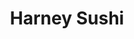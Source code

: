 ---
layout: place
title: "Harney Sushi"
permalink: /california/san-diego/harney-sushi.html
stateAbbr: CA
stateName: California
cityName: San Diego
place_id: ChIJtzf1QN6q3oARuVMH-L_HHTs
photos:
  - name: >-
      places/ChIJtzf1QN6q3oARuVMH-L_HHTs/photos/AeeoHcLIftXs4RUwto2203j4gHrBhVxN_EEEUkS3z5nkgVqDoFrglMBkX6oraZvEuO-23-QP9qUAT_X3-o9daUODJ6JMCIVRNZFxRpSwjo4x9IXJscPODYTGMMp3Ttkiat8oTogT58lAhfShLvdHBNXnWgpyomdpDZHOuyEsBMNlQEw3sokBNK5z7g8IaScmqwG5qNquNukj-n5-7-U2OAbFpB0IU5ctOFEa0Xg3pR_CurJ03UnJxQjTYIkaKIacWSowyWZHj3gpGbHnMtRZh4WA9Hu61jpGp6qSMcKNTw5EEVzKa2zpiVMghjn-fte8eW2zUeAJ5d9HRwJRh9GDkeFhyNMcEm8YXAm82B9CigQ-S42cOvU6nyOVzdS70HljTHbDSiiQEiBFI0kDe-g7P3CCJlZ2G9s2VSZU3CwALc8X59M
    widthPx: 3000
    heightPx: 4000
    authorAttributions:
      - displayName: Steve Crankshaw
        uri: https://maps.google.com/maps/contrib/117789617699958737212
        photoUri: >-
          https://lh3.googleusercontent.com/a/ACg8ocLc9H38QxkuJcKPjzbvmx3mH1AfVqLY5Szo2ibxRnqwtkEcDA=s100-p-k-no-mo
    flagContentUri: >-
      https://www.google.com/local/imagery/report/?cb_client=maps_api_places.places_api&image_key=!1e10!2sCIHM0ogKEICAgIC-gJjJNQ&hl=en-US
    googleMapsUri: >-
      https://www.google.com/maps/place//data=!3m4!1e2!3m2!1sCIHM0ogKEICAgIC-gJjJNQ!2e10!4m2!3m1!1s0x80deaade40f537b7:0x3b1dc7bff80753b9
  - name: >-
      places/ChIJtzf1QN6q3oARuVMH-L_HHTs/photos/AeeoHcJXYkdOGxFjaO9OUXXDPbT7uy9oysxs1-muHppBJi4J0OlNeVtH8gw3QKD5UcBsKRFVITyHCZVkSSB5XVO5B7yOlUhCeEO56xsjyts_M-bwEc5hSBnGVEpLCZKVeVEJU_NMMTaOTR9vX6Y4vyTf2yjXAhX5-JReXRb8QWu0jLD5t5EDnphdsVP9FW_dJjDVEfZy5Zj7MOVeDWkJS9VPFv8nIHWBf2ooDB2whilS7G1P_psQlLRX7OtnmTsGFBqjNKFU2YUYRpwlE1PoHH5Zd--yuUblVFMx_gv6IiABnKLL7Q
    widthPx: 1124
    heightPx: 1125
    authorAttributions:
      - displayName: Harney Sushi
        uri: https://maps.google.com/maps/contrib/110081861125692084543
        photoUri: >-
          https://lh3.googleusercontent.com/a-/ALV-UjX6KK2MMnKDqHqWqo_VYfnm5hA-x80jQ4vWVGu9KyIz6t_Biro=s100-p-k-no-mo
    flagContentUri: >-
      https://www.google.com/local/imagery/report/?cb_client=maps_api_places.places_api&image_key=!1e10!2sAF1QipO_q9_yNS3ZjY36P6ulTHLRaWY1NprcArg_QAzY&hl=en-US
    googleMapsUri: >-
      https://www.google.com/maps/place//data=!3m4!1e2!3m2!1sAF1QipO_q9_yNS3ZjY36P6ulTHLRaWY1NprcArg_QAzY!2e10!4m2!3m1!1s0x80deaade40f537b7:0x3b1dc7bff80753b9
  - name: >-
      places/ChIJtzf1QN6q3oARuVMH-L_HHTs/photos/AeeoHcJNWq1Xm5dn7VQzMQsjLtpjq7ApdvLTmyD5i1PiAA5oQnKs-Uo6lOOIZXeGRsAF4K7H_uuWTOpsAufh5IvOB9FwzILuCDfcKIB8ebrkkaeWHjyh1rkmMaQnFl-_mzlJxb_I_7V-B-T8C0cVNhJH6jrHENVZaPkJcS3P3EHloMH7rnaChBoaiv03rTkTplwi3R-gm2I-nVUEQ09zM9zk2vbiEWZbPVdLasiP0hwC_uJbpUtEAUKfXhm66f_oo8-9Rm8ZWGPT75m3OMGSs5BJ9l2FWRLGMB7liyXVfX5A1SMsZ7DsTcvtYEyEkyrgIpJrgdRujSHxMYWl4tArM0rR1VjiDwo8iLfXCGSGw89nFJo8i4AdjQlZE0DPpeE2lryaWjqZQGZfLLeAe17cxVbBGTm19GHKjWco6y7Wa6iszZrsKaWedsnVoD_sxfxMGJY2
    widthPx: 4000
    heightPx: 3000
    authorAttributions:
      - displayName: Pablo Perez
        uri: https://maps.google.com/maps/contrib/100633917171005909638
        photoUri: >-
          https://lh3.googleusercontent.com/a-/ALV-UjWj3WZmeAVHoxI8l_dJfwEIrJA3fz8diRenMAhv4xVU3G7B38uBjg=s100-p-k-no-mo
    flagContentUri: >-
      https://www.google.com/local/imagery/report/?cb_client=maps_api_places.places_api&image_key=!1e10!2sCIABIhADyc5UghZaK2fXW0EABWcl&hl=en-US
    googleMapsUri: >-
      https://www.google.com/maps/place//data=!3m4!1e2!3m2!1sCIABIhADyc5UghZaK2fXW0EABWcl!2e10!4m2!3m1!1s0x80deaade40f537b7:0x3b1dc7bff80753b9
  - name: >-
      places/ChIJtzf1QN6q3oARuVMH-L_HHTs/photos/AeeoHcKG3cG8ARdiehgFWfelxDRoU64F9O1ts3vmpEl7Uuq7S3cmkNTyXt49C_pSZj9XyhZg0kOn9CR6ROu5oM4JegW0NbUWN4Rusd0-J9z41TvVgkDx1d4wZ5if1rTUks7XM6u27ZkLTq2f-qVfF_NbTM7f2oT3c5pUkYFGgTynvgC4bF35FvOTPaLuF5YDd3KhKlFJXAASsNx_V1imExku3UGAtbXxQzfS40RiYgRRaKjutqBZrLMsCHpbX0kLXBjfi7xW0JQk8sKN6Fy8_OnvMlxtmrd27QE1TdBAnJQhNDmakZE5HEhsylopHpeZZZQviIexIfZjc4OgCrXaRqrgPBwPAYphY3jUg5rw3ziYyd26GtBuXJBrscBzgXm8qvtbGjwL8zb58bLesTRuI_KdK2EhAYwisvLAQ-1rP13dmoY
    widthPx: 4000
    heightPx: 3000
    authorAttributions:
      - displayName: Pablo Perez
        uri: https://maps.google.com/maps/contrib/100633917171005909638
        photoUri: >-
          https://lh3.googleusercontent.com/a-/ALV-UjWj3WZmeAVHoxI8l_dJfwEIrJA3fz8diRenMAhv4xVU3G7B38uBjg=s100-p-k-no-mo
    flagContentUri: >-
      https://www.google.com/local/imagery/report/?cb_client=maps_api_places.places_api&image_key=!1e10!2sCIHM0ogKEICAgICj3pmiBg&hl=en-US
    googleMapsUri: >-
      https://www.google.com/maps/place//data=!3m4!1e2!3m2!1sCIHM0ogKEICAgICj3pmiBg!2e10!4m2!3m1!1s0x80deaade40f537b7:0x3b1dc7bff80753b9
  - name: >-
      places/ChIJtzf1QN6q3oARuVMH-L_HHTs/photos/AeeoHcKon8GaNzjvZGySlvmIdLMOH_6VHP2GjPurXYx_ax10z_zi0Iqk4JsALnYJt64K0jUNKa-65JajHdfPwXjhBBUzuYanSqjLXmjb4J6iY77BSIxBNgrHXd003ePoqntiKQagms0-bA5J5gNOOCZtoejq6DXX0WxPPGEEb5gcXgS5-kVZXc1gUP1PRt_fvAv3tYLzskfO26DJZKk2lE_xo13Oy7C2J-EfcwtXGaJ9EuE5-yrfcCfU1Gm5kOT-3i8hSMyhfG5KgCtUR5F-6KT_q4kYs3izrLZj7AeatDwwx-T3p9RRJeNCDEwwM-KOm_R18MU2HmhYF-8eXy5uMbZinv5nNU2Kpx9nyedz5AQ45aG29SHpj76hhUnwsN5HR3y5k7h1eCdiX6LOTRFZd9gC-1aaz-FempokJQQ-6AoxVG3eTg
    widthPx: 3024
    heightPx: 4032
    authorAttributions:
      - displayName: Haru Haru
        uri: https://maps.google.com/maps/contrib/114265797717613723591
        photoUri: >-
          https://lh3.googleusercontent.com/a-/ALV-UjWQz_xPP60lwcr_2gKsKMJ3aGBSiHZuA59dKtFJY0q4x381YUnn=s100-p-k-no-mo
    flagContentUri: >-
      https://www.google.com/local/imagery/report/?cb_client=maps_api_places.places_api&image_key=!1e10!2sCIHM0ogKEICAgICU14i3Tw&hl=en-US
    googleMapsUri: >-
      https://www.google.com/maps/place//data=!3m4!1e2!3m2!1sCIHM0ogKEICAgICU14i3Tw!2e10!4m2!3m1!1s0x80deaade40f537b7:0x3b1dc7bff80753b9
  - name: >-
      places/ChIJtzf1QN6q3oARuVMH-L_HHTs/photos/AeeoHcIxnZeVjvllJVRcoRi706JpSeRTKB2T4CZQlfLGcpFup7zahZ8smvaD23vIGyY8IBQZUoDziIfl8P602usWumCF7LEc8haHTd432_lCpWuW-hIM9mxaZ7MmMUXaNkBQGuXCTOeRdpMWMJoq2TxMlRLlTpN7NbNvwmauSxjIVCX3iFxawMSnG5mOWsBud75KXqCVbQd1jhuHOsgunqi8YQfiXukLuyR1c8P4sOaQm3iYYfQjmr5jEyFidS98LoigzYjl8uShQk2qcioFA_cE87eFXc_cOV8LVO9lWHWsyRVd49j7AAGfq-_JAS2SlZuGeplASrE8u1dNG47K2M9O6VIji5vGmj0CEb45dII4Es158WKdoYtBQzoZnXmysQCd4AJR-mWelVyMTzSd9Esc8a9qbK1QKyLYqOgCmbdS8jT4Xg
    widthPx: 4031
    heightPx: 2267
    authorAttributions:
      - displayName: Cecilia Liang
        uri: https://maps.google.com/maps/contrib/101163477669816972891
        photoUri: >-
          https://lh3.googleusercontent.com/a/ACg8ocI4BacS2T0tLGetUkiPbqdc4RCjFSIoO67HKDauzW5XkxrfxQ=s100-p-k-no-mo
    flagContentUri: >-
      https://www.google.com/local/imagery/report/?cb_client=maps_api_places.places_api&image_key=!1e10!2sCIHM0ogKEICAgIDbv66GKA&hl=en-US
    googleMapsUri: >-
      https://www.google.com/maps/place//data=!3m4!1e2!3m2!1sCIHM0ogKEICAgIDbv66GKA!2e10!4m2!3m1!1s0x80deaade40f537b7:0x3b1dc7bff80753b9
  - name: >-
      places/ChIJtzf1QN6q3oARuVMH-L_HHTs/photos/AeeoHcLQMwOqU4La2wvrNkVa6EEMMs-ujeYQCN5uaiuO14yb1K1bOH7Djk5jqvKdY424wytAbZ4lIULiPjja6wFG5AKMAWvbxqu4StQuCCRcs5x_ZN7qE3m0dhPGS7yx37_xlGIRUt37iPPu5N1XF0ZLznzu3HvmFNDrdn8afmuuXGUeq0tgsW6kaz9QSquLM_NW2_2B2aoOd7YQJV1nZssR8MumPxB3BxTmNLuJovrVyunPSc2ukslYi98rIwys9BrHY8U7k5o44VXJUjgHspuylYFDeg2_r00HhcsFZhUHSA1Lx4UxPuTCrS1E8wsy6otuNBEy98LkcrS6UzmX3gvW2KbozBg6pz5wZQS76VmBYMpj06BEeu1yskjOERa7fUfhaKlmtev1-oMMUn7sheOGFcfsDLxSQQ5em-1LAG68b65khQ
    widthPx: 4000
    heightPx: 3000
    authorAttributions:
      - displayName: Dawn Bright
        uri: https://maps.google.com/maps/contrib/110098256671391729003
        photoUri: >-
          https://lh3.googleusercontent.com/a-/ALV-UjWYY6f3TtmhXu_a8DVErprPLwyqjRykb2hjxlxsx1nwRmBDhXZE9g=s100-p-k-no-mo
    flagContentUri: >-
      https://www.google.com/local/imagery/report/?cb_client=maps_api_places.places_api&image_key=!1e10!2sCIHM0ogKEICAgICKm6W0Kg&hl=en-US
    googleMapsUri: >-
      https://www.google.com/maps/place//data=!3m4!1e2!3m2!1sCIHM0ogKEICAgICKm6W0Kg!2e10!4m2!3m1!1s0x80deaade40f537b7:0x3b1dc7bff80753b9
  - name: >-
      places/ChIJtzf1QN6q3oARuVMH-L_HHTs/photos/AeeoHcIZ6yplj7Q2hamdC4ZDPWnrTKSzfkMQe6idZkynKAQ-8TdTXAktAu23U9ki2oa8mQikHYMHA58eA_cJYoRzcLcfgUdRhgapX6pc3RgGUF73GMKGsJwFQnN1BT6AFosRvJN4Ysm3NhkU7tJeKaOxAG8CY1IVTqiqnZwNhv1Ey8_NkDrsIxQ6ya7OW3h_f6AR0qqKQGqtSfWpSsvx9dRLrrfXAfp4ODNhhrDxOFwOR19Xq0q9tVy-081buF58GOmpPcaIjwA23Gt6aGEXBpIdaOmq3j8Sfp1TXoxBj4qVdoBai4EwBhFXl1nRVeGRvOqs7ht1rHl6xHj8-xtBvYYsNQ_vzkCC3ClINXkCRLomaWnPcmAgujWKUo55_vszVxUQfWMdTPMjCI5svICGQVNBix44yUoKEbiyq1NCQCg4iAa19Q
    widthPx: 3024
    heightPx: 4032
    authorAttributions:
      - displayName: Chris Stoddard
        uri: https://maps.google.com/maps/contrib/116967807211497640373
        photoUri: >-
          https://lh3.googleusercontent.com/a-/ALV-UjUVSMSqDU2luCVjaMDKclwIj-7pq0La5PXltlcLyz64RHxxVkI=s100-p-k-no-mo
    flagContentUri: >-
      https://www.google.com/local/imagery/report/?cb_client=maps_api_places.places_api&image_key=!1e10!2sCIHM0ogKEICAgICbmrqraA&hl=en-US
    googleMapsUri: >-
      https://www.google.com/maps/place//data=!3m4!1e2!3m2!1sCIHM0ogKEICAgICbmrqraA!2e10!4m2!3m1!1s0x80deaade40f537b7:0x3b1dc7bff80753b9
  - name: >-
      places/ChIJtzf1QN6q3oARuVMH-L_HHTs/photos/AeeoHcKawK745jgpAxtuvJt0OSCpoR3CsMMpOs3oh1gkjsrCH7b5uNMGEJuzFXUiUw9jlvCUrK12kIPpn0T58eiFExpqNnW8OTRx5yTCL5gd7g-QCtoHwTD5izTMkcq4nrMvCi5ehnCUZ2rJ1ivLQWXeWEO9ZAET0tOBk5-9PWQV4bReV6uBdn4Hp0JremzxctHNHROQFEge71fuL5INTlk6olMwC7J5cUyRAarodoT7s_DTEXmG4F2FifSuX4CFgK1SVMQRTVXelti6mnj80Ybs9ShYdswxNgbEqTN32FG42ov-LmGiF9GdjGXKUMpvPlOehGYKtFLmyXiq8KljI1ygwu4b3u3O5deIiC6nA1jYC6b7QL-f7yxzO9OapEaPpY06XjCK18mczQbl3VbG_fbUVegqF4xNfWYgu_nqP2Uf11XYxokR
    widthPx: 3600
    heightPx: 4800
    authorAttributions:
      - displayName: Alex Wolff
        uri: https://maps.google.com/maps/contrib/108525033138735306478
        photoUri: >-
          https://lh3.googleusercontent.com/a-/ALV-UjVXPKJHMoh9hT_wQGh17lRDbr54IpGS-Ax0bsS-MJndCVR0s2lZ=s100-p-k-no-mo
    flagContentUri: >-
      https://www.google.com/local/imagery/report/?cb_client=maps_api_places.places_api&image_key=!1e10!2sCIHM0ogKEICAgICD9Mr4mQE&hl=en-US
    googleMapsUri: >-
      https://www.google.com/maps/place//data=!3m4!1e2!3m2!1sCIHM0ogKEICAgICD9Mr4mQE!2e10!4m2!3m1!1s0x80deaade40f537b7:0x3b1dc7bff80753b9
  - name: >-
      places/ChIJtzf1QN6q3oARuVMH-L_HHTs/photos/AeeoHcKgynRjD_PrOBElsb_m4BZh47RHId9B53BjrarAI46ckF7w7wsxrChkZoLXE86_Zg8xS-7YiVWYNGp1phzhzZdxdPAktRkW6O3xwUXByLlzUgYxExWd7AjOv94RbFPbH5CPECZkJ6E7hyEnxNDx5zeePTNOTObKRt8NqopxNOXUwAXgiPB00_8PqxmhtaWhM_Yb2MotvVlZs9LuwRR6D5h0KlRoy02Il-dO6ELmv7ASzmhKUujF5IK2rG6MY4zUpG15xzqCtyw0v1zLVlFf_yVoFSwe4OkePZojPaUOjyWMK3JR02THmOfEq1paOQNxEtBoFBkNsZ-0hDjQSOe0TGNeDn5MfyHrp8vUFc4nCEd00b85ECAqLyLJ5ae6KLPSKiZzFZOPYuLgbXo36EMaA89TilREq2W28nyS7vetuBB5B7ZT
    widthPx: 4032
    heightPx: 2268
    authorAttributions:
      - displayName: Cecilia Liang
        uri: https://maps.google.com/maps/contrib/101163477669816972891
        photoUri: >-
          https://lh3.googleusercontent.com/a/ACg8ocI4BacS2T0tLGetUkiPbqdc4RCjFSIoO67HKDauzW5XkxrfxQ=s100-p-k-no-mo
    flagContentUri: >-
      https://www.google.com/local/imagery/report/?cb_client=maps_api_places.places_api&image_key=!1e10!2sCIHM0ogKEICAgIDbv67qxwE&hl=en-US
    googleMapsUri: >-
      https://www.google.com/maps/place//data=!3m4!1e2!3m2!1sCIHM0ogKEICAgIDbv67qxwE!2e10!4m2!3m1!1s0x80deaade40f537b7:0x3b1dc7bff80753b9
address: 3964 Harney St, San Diego, CA 92110, USA
street: 3964 Harney St
city: San Diego
state: CA
zip: '92110'
country: USA
neighborhood: Old Town
latitude: '32.752280'
longitude: '-117.195501'
accessibility_options:
  wheelchairAccessibleParking: true
  wheelchairAccessibleEntrance: true
  wheelchairAccessibleRestroom: true
  wheelchairAccessibleSeating: true
business_status: OPERATIONAL
name: Harney Sushi
google_maps_links:
  directionsUri: >-
    https://www.google.com/maps/dir//''/data=!4m7!4m6!1m1!4e2!1m2!1m1!1s0x80deaade40f537b7:0x3b1dc7bff80753b9!3e0
  placeUri: https://maps.google.com/?cid=4259780449876267961
  writeAReviewUri: >-
    https://www.google.com/maps/place//data=!4m3!3m2!1s0x80deaade40f537b7:0x3b1dc7bff80753b9!12e1
  reviewsUri: >-
    https://www.google.com/maps/place//data=!4m4!3m3!1s0x80deaade40f537b7:0x3b1dc7bff80753b9!9m1!1b1
  photosUri: >-
    https://www.google.com/maps/place//data=!4m3!3m2!1s0x80deaade40f537b7:0x3b1dc7bff80753b9!10e5
primary_type: Sushi Restaurant
opening_hours:
  regular: null
  current: null
secondary_opening_hours:
  regular:
    weekdayDescriptions: null
    type: null
  current:
    weekdayDescriptions: null
    type: null
phone: (619) 295-3272
price_level: PRICE_LEVEL_MODERATE
price_range: null
rating: '4.4'
rating_count: 1345
website: http://www.harneysushi.com/
description: >-
  Modern outfit with a buzzy vibe offering creative sushi rolls & other Japanese
  fare.
reviews:
  - name: >-
      places/ChIJtzf1QN6q3oARuVMH-L_HHTs/reviews/ChZDSUhNMG9nS0VJQ0FnTURnNzRlNVhBEAE
    relativePublishTimeDescription: a month ago
    rating: 5
    text:
      text: >-
        Harney Sushi in Old Town is a great spot for sushi lovers. The
        atmosphere is relaxed and welcoming, making it perfect for a casual
        meal. The staff is friendly and helpful, offering good recommendations.
        If you’re in San Diego and craving sushi, this place is definitely worth
        a visit.
      languageCode: en
    originalText:
      text: >-
        Harney Sushi in Old Town is a great spot for sushi lovers. The
        atmosphere is relaxed and welcoming, making it perfect for a casual
        meal. The staff is friendly and helpful, offering good recommendations.
        If you’re in San Diego and craving sushi, this place is definitely worth
        a visit.
      languageCode: en
    authorAttribution:
      displayName: Reema
      uri: https://www.google.com/maps/contrib/111005090864426971770/reviews
      photoUri: >-
        https://lh3.googleusercontent.com/a/ACg8ocLDo0JJzw_FXgbx98IaUFpK4MooGNObm_Sb_x3fBLNKbmrYqg=s128-c0x00000000-cc-rp-mo-ba4
    publishTime: '2025-02-28T16:56:23.208582Z'
    flagContentUri: >-
      https://www.google.com/local/review/rap/report?postId=ChZDSUhNMG9nS0VJQ0FnTURnNzRlNVhBEAE&d=17924085&t=1
    googleMapsUri: >-
      https://www.google.com/maps/reviews/data=!4m6!14m5!1m4!2m3!1sChZDSUhNMG9nS0VJQ0FnTURnNzRlNVhBEAE!2m1!1s0x80deaade40f537b7:0x3b1dc7bff80753b9
  - name: >-
      places/ChIJtzf1QN6q3oARuVMH-L_HHTs/reviews/ChZDSUhNMG9nS0VJQ0FnSUNmdjdHS2RBEAE
    relativePublishTimeDescription: 3 months ago
    rating: 5
    text:
      text: >-
        We ordered the Spicy Juan and vegan rainbow and we really enjoyed both.
        It was art on a plate. The music was great and service was top notch.
        They have created a great atmosphere and I definitely recommend visiting
        when you’re in San Diego.
      languageCode: en
    originalText:
      text: >-
        We ordered the Spicy Juan and vegan rainbow and we really enjoyed both.
        It was art on a plate. The music was great and service was top notch.
        They have created a great atmosphere and I definitely recommend visiting
        when you’re in San Diego.
      languageCode: en
    authorAttribution:
      displayName: mjgovani
      uri: https://www.google.com/maps/contrib/113519840318957580155/reviews
      photoUri: >-
        https://lh3.googleusercontent.com/a/ACg8ocLNY3OmIlmX3EM0YDHgPIlfRFLUmgLgT2C0VpoqGkgN0iOzHw=s128-c0x00000000-cc-rp-mo-ba2
    publishTime: '2025-01-03T03:57:43.041394Z'
    flagContentUri: >-
      https://www.google.com/local/review/rap/report?postId=ChZDSUhNMG9nS0VJQ0FnSUNmdjdHS2RBEAE&d=17924085&t=1
    googleMapsUri: >-
      https://www.google.com/maps/reviews/data=!4m6!14m5!1m4!2m3!1sChZDSUhNMG9nS0VJQ0FnSUNmdjdHS2RBEAE!2m1!1s0x80deaade40f537b7:0x3b1dc7bff80753b9
  - name: >-
      places/ChIJtzf1QN6q3oARuVMH-L_HHTs/reviews/ChdDSUhNMG9nS0VJQ0FnSUNQX3V2YjZ3RRAB
    relativePublishTimeDescription: 4 months ago
    rating: 5
    text:
      text: >-
        The food here is excellent, The mellow yellow is a go-to, I was suprised
        by the prices, they were fair for what we were getting. We also got the
        5 piece nigiri for happy hour, it was amazing. The service is amazing,
        the waitresses are super fast. Our food came in around 5 minutes. The
        atmosphere is one of my favorite things, its beautiful. There is a
        fishtank, and the place gives off good vibes in general. 10/10 Would
        come again.
      languageCode: en
    originalText:
      text: >-
        The food here is excellent, The mellow yellow is a go-to, I was suprised
        by the prices, they were fair for what we were getting. We also got the
        5 piece nigiri for happy hour, it was amazing. The service is amazing,
        the waitresses are super fast. Our food came in around 5 minutes. The
        atmosphere is one of my favorite things, its beautiful. There is a
        fishtank, and the place gives off good vibes in general. 10/10 Would
        come again.
      languageCode: en
    authorAttribution:
      displayName: average profile.
      uri: https://www.google.com/maps/contrib/110304482659853093936/reviews
      photoUri: >-
        https://lh3.googleusercontent.com/a-/ALV-UjUfx50KhYa5-OyPDz-QuPPPF9ffuzPeD12CTOzvvW7gX8PGWnGo=s128-c0x00000000-cc-rp-mo
    publishTime: '2024-11-25T00:15:05.248361Z'
    flagContentUri: >-
      https://www.google.com/local/review/rap/report?postId=ChdDSUhNMG9nS0VJQ0FnSUNQX3V2YjZ3RRAB&d=17924085&t=1
    googleMapsUri: >-
      https://www.google.com/maps/reviews/data=!4m6!14m5!1m4!2m3!1sChdDSUhNMG9nS0VJQ0FnSUNQX3V2YjZ3RRAB!2m1!1s0x80deaade40f537b7:0x3b1dc7bff80753b9
  - name: >-
      places/ChIJtzf1QN6q3oARuVMH-L_HHTs/reviews/ChdDSUhNMG9nS0VJQ0FnSURucl9uVHd3RRAB
    relativePublishTimeDescription: 6 months ago
    rating: 5
    text:
      text: >-
        Harney sushi is my go to for sushi in San Diego. I stumbled upon this
        spot and have never looked back. The two rolls I order on repeat are the
        Sea Spider Roll and the Culichi-Wa roll. I typically order a rotating
        third roll as well to try out another specialty.


        The Sea Spider Roll lives in my dreams and I have to go back to
        experience it again every couple of months. The bass on top is
        extraordinary and the flavors of the roll are perfectly complimentary.
        This time it came served with flowers and flowers petals!


        The Culichi-wa roll is, as best as I can describe, sushi with a Mexican
        flare. Really different and really delicious. Super fresh.


        Harney is conveniently located walking distance from Old Town San Diego
        so if you go early enough you can stroll through old town and finish up
        the night with sushi!


        The restaurant is romantically lit with a live aquarium in the middle.
        Typical sushi bar seats as well as tables, most of which have at least
        one booth seat. I’ve sat in multiple places of the restaurant and
        haven’t chosen my favorite spot yet, but I do love to have a view of the
        aquarium.


        Literally the only knock on this place is parking, but if you’re okay
        walking for 5-10 minutes then this doesn’t matter at all.
      languageCode: en
    originalText:
      text: >-
        Harney sushi is my go to for sushi in San Diego. I stumbled upon this
        spot and have never looked back. The two rolls I order on repeat are the
        Sea Spider Roll and the Culichi-Wa roll. I typically order a rotating
        third roll as well to try out another specialty.


        The Sea Spider Roll lives in my dreams and I have to go back to
        experience it again every couple of months. The bass on top is
        extraordinary and the flavors of the roll are perfectly complimentary.
        This time it came served with flowers and flowers petals!


        The Culichi-wa roll is, as best as I can describe, sushi with a Mexican
        flare. Really different and really delicious. Super fresh.


        Harney is conveniently located walking distance from Old Town San Diego
        so if you go early enough you can stroll through old town and finish up
        the night with sushi!


        The restaurant is romantically lit with a live aquarium in the middle.
        Typical sushi bar seats as well as tables, most of which have at least
        one booth seat. I’ve sat in multiple places of the restaurant and
        haven’t chosen my favorite spot yet, but I do love to have a view of the
        aquarium.


        Literally the only knock on this place is parking, but if you’re okay
        walking for 5-10 minutes then this doesn’t matter at all.
      languageCode: en
    authorAttribution:
      displayName: Katie Weldon
      uri: https://www.google.com/maps/contrib/109605173605838542005/reviews
      photoUri: >-
        https://lh3.googleusercontent.com/a/ACg8ocKKO1Guz9t0blR2AswpnY49NIenM7A71FQKPVLu3RWrBlqxrdEO=s128-c0x00000000-cc-rp-mo-ba3
    publishTime: '2024-10-11T16:42:34.269879Z'
    flagContentUri: >-
      https://www.google.com/local/review/rap/report?postId=ChdDSUhNMG9nS0VJQ0FnSURucl9uVHd3RRAB&d=17924085&t=1
    googleMapsUri: >-
      https://www.google.com/maps/reviews/data=!4m6!14m5!1m4!2m3!1sChdDSUhNMG9nS0VJQ0FnSURucl9uVHd3RRAB!2m1!1s0x80deaade40f537b7:0x3b1dc7bff80753b9
  - name: >-
      places/ChIJtzf1QN6q3oARuVMH-L_HHTs/reviews/ChdDSUhNMG9nS0VJQ0FnTUNJaW9yeTh3RRAB
    relativePublishTimeDescription: a week ago
    rating: 2
    text:
      text: >-
        I placed an order for sushi with a scheduled pickup time of 5:00 PM, yet
        I received a notification at 4:21 PM that it was ready. When I arrived
        at the restaurant, I found my order—three boxes of sushi—sitting in a
        paper bag on the hostess stand, completely unrefrigerated for over 25
        minutes. This is an unacceptable lapse in food safety and customer
        service, especially for a $75 order. I expect far better handling of
        perishable food and a more professional approach to order management.
        It’s a shame too, the old owner was so much better.
      languageCode: en
    originalText:
      text: >-
        I placed an order for sushi with a scheduled pickup time of 5:00 PM, yet
        I received a notification at 4:21 PM that it was ready. When I arrived
        at the restaurant, I found my order—three boxes of sushi—sitting in a
        paper bag on the hostess stand, completely unrefrigerated for over 25
        minutes. This is an unacceptable lapse in food safety and customer
        service, especially for a $75 order. I expect far better handling of
        perishable food and a more professional approach to order management.
        It’s a shame too, the old owner was so much better.
      languageCode: en
    authorAttribution:
      displayName: R B
      uri: https://www.google.com/maps/contrib/114980362226262371749/reviews
      photoUri: >-
        https://lh3.googleusercontent.com/a-/ALV-UjW26DHstJx8BDuwIkpbvb2t568eQD93EPkWpmJXn_YoQ7JjLIwu=s128-c0x00000000-cc-rp-mo-ba3
    publishTime: '2025-04-01T00:12:35.899594Z'
    flagContentUri: >-
      https://www.google.com/local/review/rap/report?postId=ChdDSUhNMG9nS0VJQ0FnTUNJaW9yeTh3RRAB&d=17924085&t=1
    googleMapsUri: >-
      https://www.google.com/maps/reviews/data=!4m6!14m5!1m4!2m3!1sChdDSUhNMG9nS0VJQ0FnTUNJaW9yeTh3RRAB!2m1!1s0x80deaade40f537b7:0x3b1dc7bff80753b9
parking_options:
  paidParkingLot: true
  freeStreetParking: true
  valetParking: false
payment_options:
  acceptsCreditCards: true
  acceptsDebitCards: true
  acceptsCashOnly: false
  acceptsNfc: true
allow_dogs: null
curbside_pickup: null
delivery: true
dine_in: true
good_for_children: true
good_for_groups: true
good_for_sports: false
live_music: true
menu_for_children: false
outdoor_seating: true
reservable: true
restroom: true
serves_beer: true
serves_breakfast: false
serves_brunch: true
serves_cocktails: true
serves_coffee: false
serves_dinner: true
serves_dessert: true
serves_lunch: true
serves_vegetarian_food: true
serves_wine: true
takeout: true

---